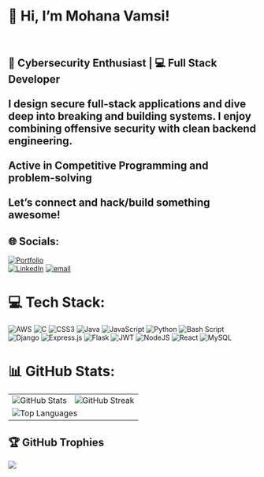 # 👋 Hi, I’m Mohana Vamsi!<br><br>
## 🔐 Cybersecurity Enthusiast | 💻 Full Stack Developer <br><br>I design secure full-stack applications and dive deep into breaking and building systems. I enjoy combining offensive security with clean backend engineering.<br><br> Active in Competitive Programming and problem-solving  <br><br>Let’s connect and hack/build something awesome!


## 🌐 Socials:
[![Portfolio](https://img.shields.io/badge/Portfolio-000?logo=vercel&logoColor=yellow&style=for-the-badge)](https://vamsiportfolio-y1t8.onrender.com/)   
[![LinkedIn](https://img.shields.io/badge/LinkedIn-%230077B5.svg?logo=linkedin&logoColor=white)](https://linkedin.com/in/https://www.linkedin.com/in/mohana-vamsi-sowdepally-46871a26b/) [![email](https://img.shields.io/badge/Email-D14836?logo=gmail&logoColor=white)](mailto:smohanvamsi9@gmail.com) 

# 💻 Tech Stack:
![AWS](https://img.shields.io/badge/AWS-%23FF9900.svg?style=for-the-badge&logo=amazon-aws&logoColor=white) ![C](https://img.shields.io/badge/c-%2300599C.svg?style=for-the-badge&logo=c&logoColor=white) ![CSS3](https://img.shields.io/badge/css3-%231572B6.svg?style=for-the-badge&logo=css3&logoColor=white) ![Java](https://img.shields.io/badge/java-%23ED8B00.svg?style=for-the-badge&logo=openjdk&logoColor=white) ![JavaScript](https://img.shields.io/badge/javascript-%23323330.svg?style=for-the-badge&logo=javascript&logoColor=%23F7DF1E) ![Python](https://img.shields.io/badge/python-3670A0?style=for-the-badge&logo=python&logoColor=ffdd54) ![Bash Script](https://img.shields.io/badge/bash_script-%23121011.svg?style=for-the-badge&logo=gnu-bash&logoColor=white) ![Django](https://img.shields.io/badge/django-%23092E20.svg?style=for-the-badge&logo=django&logoColor=white) ![Express.js](https://img.shields.io/badge/express.js-%23404d59.svg?style=for-the-badge&logo=express&logoColor=%2361DAFB) ![Flask](https://img.shields.io/badge/flask-%23000.svg?style=for-the-badge&logo=flask&logoColor=white) ![JWT](https://img.shields.io/badge/JWT-black?style=for-the-badge&logo=JSON%20web%20tokens) ![NodeJS](https://img.shields.io/badge/node.js-6DA55F?style=for-the-badge&logo=node.js&logoColor=white) ![React](https://img.shields.io/badge/react-%2320232a.svg?style=for-the-badge&logo=react&logoColor=%2361DAFB) ![MySQL](https://img.shields.io/badge/mysql-4479A1.svg?style=for-the-badge&logo=mysql&logoColor=white)
# 📊 GitHub Stats:
<table>
  <tr>
    <td><img src="https://github-readme-stats.vercel.app/api?username=mohanvamsi06&theme=dark&hide_border=false&include_all_commits=true&count_private=true" alt="GitHub Stats" /></td>
    <td><img src="https://nirzak-streak-stats.vercel.app/?user=mohanvamsi06&theme=dark&hide_border=false" alt="GitHub Streak" /></td>
  </tr>
  <tr>
    <td colspan="2"><img src="https://github-readme-stats.vercel.app/api/top-langs/?username=mohanvamsi06&theme=dark&hide_border=false&layout=compact&langs_count=8" alt="Top Languages" /></td>
  </tr>
</table>

## 🏆 GitHub Trophies
![](https://github-profile-trophy.vercel.app/?username=mohanvamsi06&theme=radical&no-frame=false&no-bg=true&margin-w=4)
